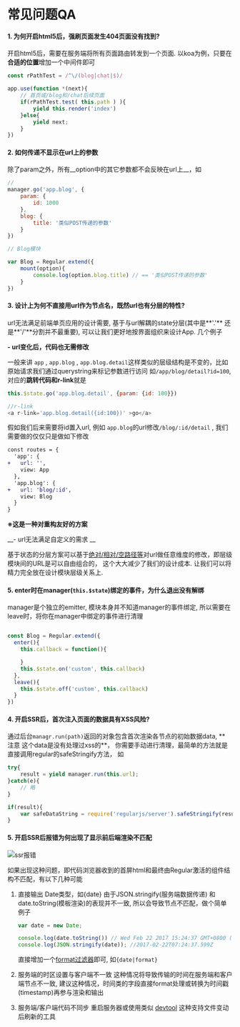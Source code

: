 # 常见问题QA


#### 1. 为何开启html5后，强刷页面发生404页面没有找到?

开启html5后，需要在服务端将所有页面路由转发到一个页面. 以koa为例，只要在**合适的位置**增加一个中间件即可

```js
const rPathTest = /^\/(blog|chat|$)/

app.use(function *(next){
    // 首页或/blog和/chat后续页面
    if(rPathTest.test( this.path ) ){
        yield this.render('index')
    }else{
        yield next;
    }
})
```


#### 2. 如何传递不显示在url上的参数

除了param之外，所有__option中的其它参数都不会反映在url上__，如

```js
// 
manager.go('app.blog', {
    param: {
        id: 1000
    },
    blog: {
        title: '类似POST传递的参数'
    } 
})

// Blog模块

var Blog = Regular.extend({
    mount(option){
        console.log(option.blog.title) // == '类似POST传递的参数'
    }
})

```


#### 3. 设计上为何不直接用url作为节点名，既然url也有分层的特性?

url无法满足前端单页应用的设计需要, 基于与url解耦的state分层(其中是**'.'** 还是**'/'**分割并不最重要), 可以让我们更好地按界面组织来设计App. 几个例子

**- url变化后，代码也无需修改**

一般来讲 `app` , `app.blog` , `app.blog.detail`这样类似的层级结构是不变的，比如原始请求我们通过querystring来标记参数进行访问
如`/app/blog/detail?id=100`, 对应的**跳转代码和r-link**就是

```js
this.$state.go('app.blog.detail', {param: {id: 100}})

//r-link
<a r-link='app.blog.detail({id:100})' >go</a>
```

假如我们后来需要将id置入url, 例如 `app.blog`的url修改`/blog/:id/detail` , 我们需要做的仅仅只是做如下修改

```diff
const routes = {
  'app': {
+   url: '',
    view: App
  },
  'app.blog': {
+   url: 'blog/:id',
    view: Blog
  }
}
```

__※这是一种对重构友好的方案__

__- url无法满足自定义的需求 __

基于状态的分层方案可以基于[绝对/相对/空路径等](./docs/core/route.md#url)对url做任意维度的修改，即层级模块间的URL是可以自由组合的， 这个大大减少了我们的设计成本. 让我们可以将精力完全放在设计模块层级关系上.



#### 5. enter时在manager(`this.$state`)绑定的事件，为什么退出没有解绑

manager是个独立的emitter, 模块本身并不知道manager的事件绑定, 所以需要在leave时，将你在manager中绑定的事件进行清理

```js

const Blog = Regular.extend({
  enter(){
    this.callback = function(){

    }
    this.$state.on('custom', this.callback)
  },
  leave(){
    this.$state.off('custom', this.callback)
  }  
})

```


#### 4. 开启SSR后，首次注入页面的数据具有XSS风险?

通过后台`managr.run(path)`返回的对象包含首次渲染各节点的初始数据data, ** 注意  这个data是没有处理过xss的**， 你需要手动进行清理，最简单的方法就是直接调用regular的safeStringify方法， 如

```js
try{
    result = yield manager.run(this.url);   
}catch(e){
    // 略
}

if(result){
    var safeDataString = require('regularjs/server').safeStringify(result.data)    
}


```

#### 5. 开启SSR后报错为何出现了显示前后端渲染不匹配

![ssr报错](../assets/ssr-err.jpg)

如果出现这种问题，即代码浏览器收到的首屏html和最终由Regular激活的组件结构不匹配，有以下几种可能

1. 直接输出 Date类型，如{date} 
   由于JSON.stringify(服务端数据传递) 和  date.toString(模板渲染)的表现并不一致, 所以会导致节点不匹配，做个简单例子
   ```js
   var date = new Date;

   console.log(date.toString()) // Wed Feb 22 2017 15:24:37 GMT+0800 (CST)
   console.log(JSON.stringify(date)); //2017-02-22T07:24:37.599Z
   ```
   直接增加一个[format过滤器](http://regularjs.github.io/guide/zh/basic/filter.html#-format)即可, 如`{date|format}`
2. 服务端的时区设置与客户端不一致
   这种情况将导致传输的时间在服务端和客户端节点不一致, 建议这种情况，时间类的字段直接format处理或转换为时间戳(timestamp)再参与渲染和输出

3. 服务端/客户端代码不同步
   重启服务器或使用类似 [devtool](https://github.com/Jam3/devtool) 这种支持文件变动后刷新的工具





